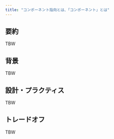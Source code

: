 ```yaml
---
title: "コンポーネント指向とは、「コンポーネント」とは"
---
```


## 要約

TBW

## 背景

TBW

## 設計・プラクティス

TBW

## トレードオフ

TBW
